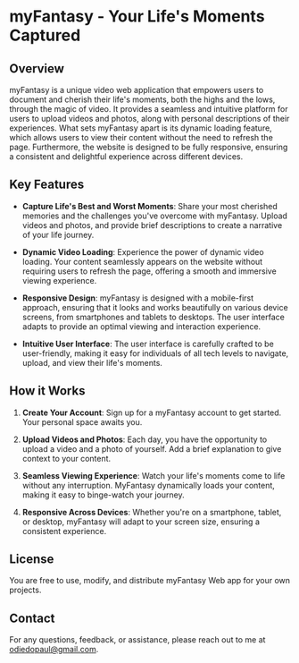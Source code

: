 # myFantasy - Your Life's Moments Captured

## Overview

myFantasy is a unique video web application that empowers users to document and cherish their life's moments, both the highs and the lows, through the magic of video. It provides a seamless and intuitive platform for users to upload videos and photos, along with personal descriptions of their experiences. What sets myFantasy apart is its dynamic loading feature, which allows users to view their content without the need to refresh the page. Furthermore, the website is designed to be fully responsive, ensuring a consistent and delightful experience across different devices.

## Key Features

- **Capture Life's Best and Worst Moments**: Share your most cherished memories and the challenges you've overcome with myFantasy. Upload videos and photos, and provide brief descriptions to create a narrative of your life journey.

- **Dynamic Video Loading**: Experience the power of dynamic video loading. Your content seamlessly appears on the website without requiring users to refresh the page, offering a smooth and immersive viewing experience.

- **Responsive Design**: myFantasy is designed with a mobile-first approach, ensuring that it looks and works beautifully on various device screens, from smartphones and tablets to desktops. The user interface adapts to provide an optimal viewing and interaction experience.

- **Intuitive User Interface**: The user interface is carefully crafted to be user-friendly, making it easy for individuals of all tech levels to navigate, upload, and view their life's moments.

## How it Works

1. **Create Your Account**: Sign up for a myFantasy account to get started. Your personal space awaits you.

2. **Upload Videos and Photos**: Each day, you have the opportunity to upload a video and a photo of yourself. Add a brief explanation to give context to your content.

3. **Seamless Viewing Experience**: Watch your life's moments come to life without any interruption. MyFantasy dynamically loads your content, making it easy to binge-watch your journey.

4. **Responsive Across Devices**: Whether you're on a smartphone, tablet, or desktop, myFantasy will adapt to your screen size, ensuring a consistent experience.

## License

You are free to use, modify, and distribute myFantasy Web app for your own projects.

## Contact

For any questions, feedback, or assistance, please reach out to me at odiedopaul@gmail.com.

